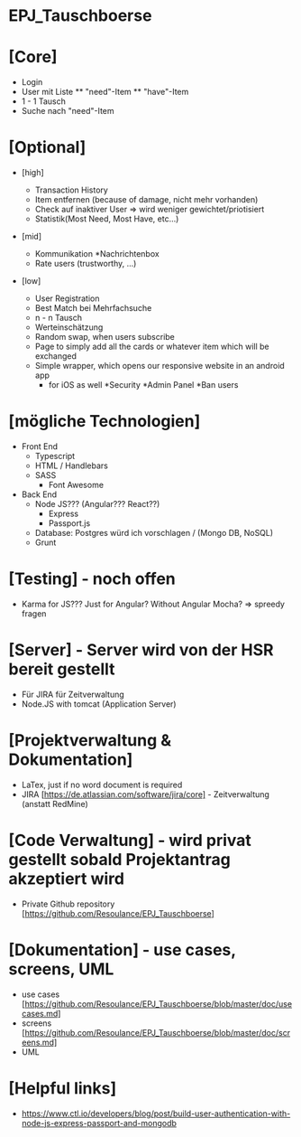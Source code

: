 # EPJ_Tauschboerse

# [Core]
* Login
* User mit Liste
** "need"-Item
** "have"-Item
* 1 - 1 Tausch
* Suche nach "need"-Item 

# [Optional]
* [high]
   * Transaction History
   * Item entfernen (because of damage, nicht mehr vorhanden)
   * Check auf inaktiver User => wird weniger gewichtet/priotisiert
   * Statistik(Most Need, Most Have, etc...)

* [mid]
   * Kommunikation
      *Nachrichtenbox
   * Rate users (trustworthy, ...)

* [low]
   * User Registration
   * Best Match bei Mehrfachsuche
   * n - n Tausch
   * Werteinschätzung
   * Random swap, when users subscribe
   * Page to simply add all the cards or whatever item which will be exchanged 
   * Simple wrapper, which opens our responsive website in an android app
      * for iOS as well
   *Security
      *Admin Panel
         *Ban users

# [mögliche Technologien]
* Front End
   * Typescript
   * HTML / Handlebars
   * SASS
      * Font Awesome
* Back End
   * Node JS??? (Angular??? React??)
      * Express
      * Passport.js
   * Database: Postgres würd ich vorschlagen / (Mongo DB, NoSQL)
   * Grunt

# [Testing] - noch offen
* Karma for JS??? Just for Angular? Without Angular Mocha? => spreedy fragen

# [Server] - Server wird von der HSR bereit gestellt
* Für JIRA für Zeitverwaltung 
* Node.JS with tomcat (Application Server)

# [Projektverwaltung & Dokumentation]
* LaTex, just if no word document is required
* JIRA [https://de.atlassian.com/software/jira/core] - Zeitverwaltung (anstatt RedMine)

# [Code Verwaltung] - wird privat gestellt sobald Projektantrag akzeptiert wird
* Private Github repository [https://github.com/Resoulance/EPJ_Tauschboerse]

# [Dokumentation] - use cases, screens, UML
* use cases [https://github.com/Resoulance/EPJ_Tauschboerse/blob/master/doc/usecases.md]
* screens [https://github.com/Resoulance/EPJ_Tauschboerse/blob/master/doc/screens.md]
* UML

# [Helpful links]
* https://www.ctl.io/developers/blog/post/build-user-authentication-with-node-js-express-passport-and-mongodb


